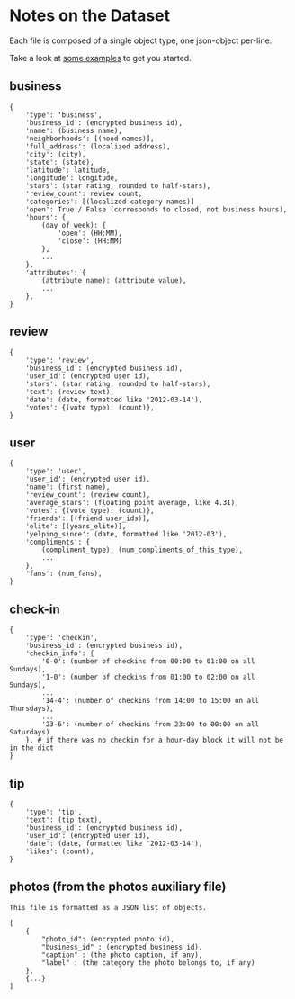 # Notes on the Dataset
	
Each file is composed of a single object type, one json-object per-line.
	
Take a look at [some examples](https://github.com/Yelp/dataset-examples) to get you started.
	
## business
	
	{
	    'type': 'business',
	    'business_id': (encrypted business id),
	    'name': (business name),
	    'neighborhoods': [(hood names)],
	    'full_address': (localized address),
	    'city': (city),
	    'state': (state),
	    'latitude': latitude,
	    'longitude': longitude,
	    'stars': (star rating, rounded to half-stars),
	    'review_count': review count,
	    'categories': [(localized category names)]
	    'open': True / False (corresponds to closed, not business hours),
	    'hours': {
	        (day_of_week): {
	            'open': (HH:MM),
	            'close': (HH:MM)
	        },
	        ...
	    },
	    'attributes': {
	        (attribute_name): (attribute_value),
	        ...
	    },
	}
	

## review	
	
	{
	    'type': 'review',
	    'business_id': (encrypted business id),
	    'user_id': (encrypted user id),
	    'stars': (star rating, rounded to half-stars),
	    'text': (review text),
	    'date': (date, formatted like '2012-03-14'),
	    'votes': {(vote type): (count)},
	}
	
	
	
	
	
## user
	
	
	{
	    'type': 'user',
	    'user_id': (encrypted user id),
	    'name': (first name),
	    'review_count': (review count),
	    'average_stars': (floating point average, like 4.31),
	    'votes': {(vote type): (count)},
	    'friends': [(friend user_ids)],
	    'elite': [(years_elite)],
	    'yelping_since': (date, formatted like '2012-03'),
	    'compliments': {
	        (compliment_type): (num_compliments_of_this_type),
	        ...
	    },
	    'fans': (num_fans),
	}
	
## check-in	
	
	{
	    'type': 'checkin',
	    'business_id': (encrypted business id),
	    'checkin_info': {
	        '0-0': (number of checkins from 00:00 to 01:00 on all Sundays),
	        '1-0': (number of checkins from 01:00 to 02:00 on all Sundays),
	        ...
	        '14-4': (number of checkins from 14:00 to 15:00 on all Thursdays),
	        ...
	        '23-6': (number of checkins from 23:00 to 00:00 on all Saturdays)
	    }, # if there was no checkin for a hour-day block it will not be in the dict
	}
	
	
## tip
	
	{
	    'type': 'tip',
	    'text': (tip text),
	    'business_id': (encrypted business id),
	    'user_id': (encrypted user id),
	    'date': (date, formatted like '2012-03-14'),
	    'likes': (count),
	}
	
## photos (from the photos auxiliary file)
	
	This file is formatted as a JSON list of objects.
	
	[
	    {
	        "photo_id": (encrypted photo id),
	        "business_id" : (encrypted business id),
	        "caption" : (the photo caption, if any),
	        "label" : (the category the photo belongs to, if any)
	    },
	    {...}
	]